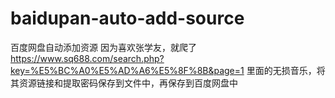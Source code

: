 # baidupan-auto-add-source
百度网盘自动添加资源
因为喜欢张学友，就爬了
https://www.sq688.com/search.php?key=%E5%BC%A0%E5%AD%A6%E5%8F%8B&page=1 
里面的无损音乐，将其资源链接和提取密码保存到文件中，再保存到百度网盘中
